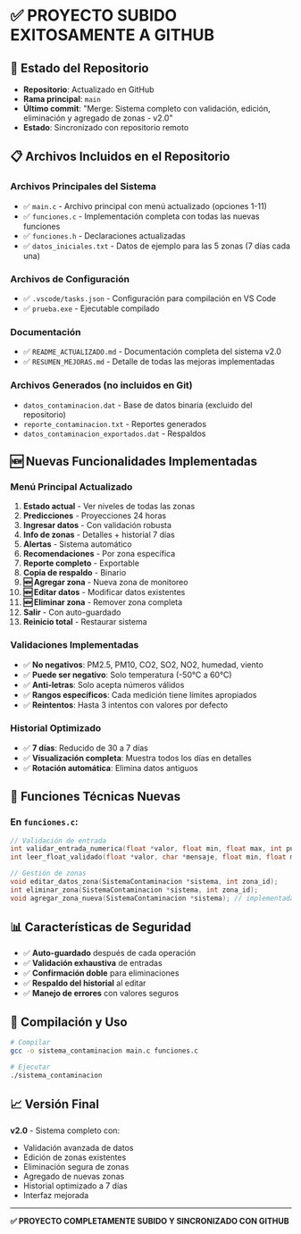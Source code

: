 # ✅ PROYECTO SUBIDO EXITOSAMENTE A GITHUB

## 🚀 Estado del Repositorio
- **Repositorio**: Actualizado en GitHub
- **Rama principal**: `main`
- **Último commit**: "Merge: Sistema completo con validación, edición, eliminación y agregado de zonas - v2.0"
- **Estado**: Sincronizado con repositorio remoto

## 📋 Archivos Incluidos en el Repositorio

### Archivos Principales del Sistema
- ✅ `main.c` - Archivo principal con menú actualizado (opciones 1-11)
- ✅ `funciones.c` - Implementación completa con todas las nuevas funciones
- ✅ `funciones.h` - Declaraciones actualizadas
- ✅ `datos_iniciales.txt` - Datos de ejemplo para las 5 zonas (7 días cada una)

### Archivos de Configuración
- ✅ `.vscode/tasks.json` - Configuración para compilación en VS Code
- ✅ `prueba.exe` - Ejecutable compilado

### Documentación
- ✅ `README_ACTUALIZADO.md` - Documentación completa del sistema v2.0
- ✅ `RESUMEN_MEJORAS.md` - Detalle de todas las mejoras implementadas

### Archivos Generados (no incluidos en Git)
- `datos_contaminacion.dat` - Base de datos binaria (excluido del repositorio)
- `reporte_contaminacion.txt` - Reportes generados
- `datos_contaminacion_exportados.dat` - Respaldos

## 🆕 Nuevas Funcionalidades Implementadas

### Menú Principal Actualizado
1. **Estado actual** - Ver niveles de todas las zonas
2. **Predicciones** - Proyecciones 24 horas
3. **Ingresar datos** - Con validación robusta
4. **Info de zonas** - Detalles + historial 7 días
5. **Alertas** - Sistema automático
6. **Recomendaciones** - Por zona específica
7. **Reporte completo** - Exportable
8. **Copia de respaldo** - Binario
9. **🆕 Agregar zona** - Nueva zona de monitoreo
10. **🆕 Editar datos** - Modificar datos existentes
11. **🆕 Eliminar zona** - Remover zona completa
0. **Salir** - Con auto-guardado
1000. **Reinicio total** - Restaurar sistema

### Validaciones Implementadas
- ✅ **No negativos**: PM2.5, PM10, CO2, SO2, NO2, humedad, viento
- ✅ **Puede ser negativo**: Solo temperatura (-50°C a 60°C)
- ✅ **Anti-letras**: Solo acepta números válidos
- ✅ **Rangos específicos**: Cada medición tiene límites apropiados
- ✅ **Reintentos**: Hasta 3 intentos con valores por defecto

### Historial Optimizado
- ✅ **7 días**: Reducido de 30 a 7 días
- ✅ **Visualización completa**: Muestra todos los días en detalles
- ✅ **Rotación automática**: Elimina datos antiguos

## 🔧 Funciones Técnicas Nuevas

### En `funciones.c`:
```c
// Validación de entrada
int validar_entrada_numerica(float *valor, float min, float max, int puede_ser_negativo);
int leer_float_validado(float *valor, char *mensaje, float min, float max, int puede_ser_negativo);

// Gestión de zonas
void editar_datos_zona(SistemaContaminacion *sistema, int zona_id);
int eliminar_zona(SistemaContaminacion *sistema, int zona_id);
void agregar_zona_nueva(SistemaContaminacion *sistema); // implementada en main.c
```

## 📊 Características de Seguridad
- ✅ **Auto-guardado** después de cada operación
- ✅ **Validación exhaustiva** de entradas
- ✅ **Confirmación doble** para eliminaciones
- ✅ **Respaldo del historial** al editar
- ✅ **Manejo de errores** con valores seguros

## 🎯 Compilación y Uso
```bash
# Compilar
gcc -o sistema_contaminacion main.c funciones.c

# Ejecutar  
./sistema_contaminacion
```

## 📈 Versión Final
**v2.0** - Sistema completo con:
- Validación avanzada de datos
- Edición de zonas existentes
- Eliminación segura de zonas
- Agregado de nuevas zonas
- Historial optimizado a 7 días
- Interfaz mejorada

---
**✅ PROYECTO COMPLETAMENTE SUBIDO Y SINCRONIZADO CON GITHUB**

